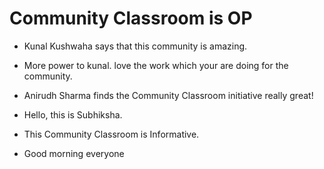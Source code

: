 # Community Classroom is OP

- Kunal Kushwaha says that this community is amazing.
- More power to kunal. love the work which your are doing for the community.
- Anirudh Sharma finds the Community Classroom initiative really great!

- Hello, this is Subhiksha.
- This Community Classroom is Informative. 
- Good morning everyone
